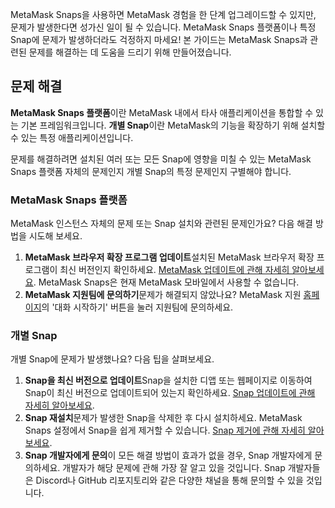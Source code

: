 MetaMask Snaps을 사용하면 MetaMask 경험을 한 단계 업그레이드할 수 있지만, 문제가 발생한다면 성가신 일이 될 수 있습니다. MetaMask Snaps 플랫폼이나 특정 Snap에 문제가 발생하더라도 걱정하지 마세요! 본 가이드는 MetaMask Snaps과 관련된 문제를 해결하는 데 도움을 드리기 위해 만들어졌습니다.


문제 해결
-----


**MetaMask Snaps 플랫폼**이란 MetaMask 내에서 타사 애플리케이션을 통합할 수 있는 기본 프레임워크입니다. **개별 Snap**이란 MetaMask의 기능을 확장하기 위해 설치할 수 있는 특정 애플리케이션입니다.


문제를 해결하려면 설치된 여러 또는 모든 Snap에 영향을 미칠 수 있는 MetaMask Snaps 플랫폼 자체의 문제인지 개별 Snap의 특정 문제인지 구별해야 합니다.


### MetaMask Snaps 플랫폼


MetaMask 인스턴스 자체의 문제 또는 Snap 설치와 관련된 문제인가요? 다음 해결 방법을 시도해 보세요.


1. **MetaMask 브라우저 확장 프로그램 업데이트**설치된 MetaMask 브라우저 확장 프로그램이 최신 버전인지 확인하세요. [MetaMask 업데이트에 관해 자세히 알아보세요](https://support.metamask.io/hc/en-us/articles/360060268452-How-to-update-the-version-of-MetaMask). MetaMask Snaps은 현재 MetaMask 모바일에서 사용할 수 없습니다.
2. **MetaMask 지원팀에 문의하기**문제가 해결되지 않았나요? MetaMask 지원 [홈페이지](https://support.metamask.io/hc)의 '대화 시작하기' 버튼을 눌러 지원팀에 문의하세요.


### 개별 Snap


개별 Snap에 문제가 발생했나요? 다음 팁을 살펴보세요.


1. **Snap을 최신 버전으로 업데이트**Snap을 설치한 디앱 또는 웹페이지로 이동하여 Snap이 최신 버전으로 업데이트되어 있는지 확인하세요. [Snap 업데이트에 관해 자세히 알아보세요](https://support.metamask.io/hc/en-us/articles/18377087100187).
2. **Snap 재설치**문제가 발생한 Snap을 삭제한 후 다시 설치하세요. MetaMask Snaps 설정에서 Snap을 쉽게 제거할 수 있습니다. [Snap 제거에 관해 자세히 알아보세요](https://support.metamask.io/hc/en-us/articles/18377089629723).
3. **Snap 개발자에게 문의**이 모든 해결 방법이 효과가 없을 경우, Snap 개발자에게 문의하세요. 개발자가 해당 문제에 관해 가장 잘 알고 있을 것입니다. Snap 개발자들은 Discord나 GitHub 리포지토리와 같은 다양한 채널을 통해 문의할 수 있을 것입니다.
